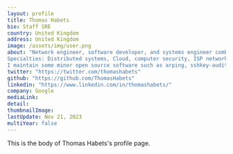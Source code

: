 ```yaml
---
layout: profile
title: Thomas Habets
bio: Staff SRE
country: United Kingdom
address: United Kingdom 
image: /assets/img/user.png
about: "Network engineer, software developer, and systems engineer combining a broad technical base with in-depth knowledge of network design & operations as well as program development for high availability and high performance systems on Unix.
Specialties: Distributed systems, Cloud, computer security, ISP networks (Cisco, Juniper, MPLS, BGP, IPv6, mobile broadband, GGSN, etc...), monitoring, Linux, Unix, Python, C/C++, Go.<br />
I maintain some minor open source software such as arping, sshkey-audit, simple-tpm-pk11, and am de facto maintainer of the Google Authenticator PAM module."
twitter: "https://twitter.com/thomashabets"
github: "https://github.com/ThomasHabets"
linkedin: "https://www.linkedin.com/in/thomashabets/"
company: Google 
mediaLink:
detail: 
thumbnailImage:
lastUpdate: Nov 21, 2023
multiYear: false
---
```


This is the body of Thomas Habets's profile page.
